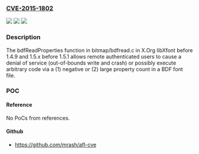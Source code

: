 ### [CVE-2015-1802](https://cve.mitre.org/cgi-bin/cvename.cgi?name=CVE-2015-1802)
![](https://img.shields.io/static/v1?label=Product&message=n%2Fa&color=blue)
![](https://img.shields.io/static/v1?label=Version&message=n%2Fa&color=blue)
![](https://img.shields.io/static/v1?label=Vulnerability&message=n%2Fa&color=brighgreen)

### Description

The bdfReadProperties function in bitmap/bdfread.c in X.Org libXfont before 1.4.9 and 1.5.x before 1.5.1 allows remote authenticated users to cause a denial of service (out-of-bounds write and crash) or possibly execute arbitrary code via a (1) negative or (2) large property count in a BDF font file.

### POC

#### Reference
No PoCs from references.

#### Github
- https://github.com/mrash/afl-cve

